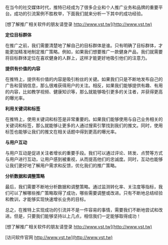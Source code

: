 在当今的社交媒体时代，推特已经成为了很多企业和个人推广业务和品牌的重要平台。成功的引流案例不胜枚举，下面我们就来分析一下其中的成功经验。

[想了解推广相关软件的朋友请登录 http://www.vst.tw](http://www.vst.tw)

**定位目标群体**

在推广之前，我们需要清楚地了解自己的目标群体是谁。只有明确了目标群体，才能更加精准地制定推广策略。例如，如果我们想要推广一款健身产品，我们就需要将目标群体定位在喜欢健身的人群上，这样才能更好地吸引他们的注意力。

**提供有价值的内容**

在推特上，提供有价值的内容是吸引粉丝的关键。如果我们只是不断地发布自己的广告和营销信息，那么很难获得用户的关注。相反，如果我们能够提供有趣、有用的内容，比如教学视频、健康知识等，那么就能够吸引更多的关注者，并获得更高的曝光率。

**利用关键词和标签**

在推特上，使用关键词和标签是非常重要的。如果我们能够使用与自己业务相关的关键词和标签，那么就能够让更多的人通过搜索引擎找到我们的推文。同时，使用标签也能够让我们的推文在相关话题中得到更高的曝光率。

**与用户互动**

与用户互动是促进关注者增长的重要手段。我们可以通过评论、转发、点赞等方式与用户进行互动，让用户感到被重视，从而提高他们的忠诚度。同时，互动也能够让我们更好地了解用户需求和反馈，优化我们的推广策略。

**分析数据和调整策略**

最后，我们需要不断地分析数据和调整策略。通过监测转化率、关注度等指标，我们可以了解哪些推广策略取得了成功，哪些需要调整或改进。只有不断地总结经验和教训，才能够实现快速增长业务的目标。

总之，在推特上实现成功的引流并不是一件容易的事情，需要我们不断地尝试和改进。但是，只要我们能够坚持以上几点，相信我们一定能够取得成功！

[想了解推广相关软件的朋友请登录 http://www.vst.tw](http://www.vst.tw)


[访问软件官网 http://www.vst.tw](http://www.vst.tw)

